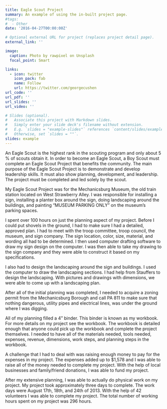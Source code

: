 ```yaml
---
title: Eagle Scout Project
summary: An example of using the in-built project page.
#tags:
#  - Other
date: '2016-04-27T00:00:00Z'

# Optional external URL for project (replaces project detail page).
external_link: ''

image:
  caption: Photo by rawpixel on Unsplash
  focal_point: Smart

links:
  - icon: twitter
    icon_pack: fab
    name: Follow
    url: https://twitter.com/georgecushen
url_code: ''
url_pdf: ''
url_slides: ''
url_video: ''

# Slides (optional).
#   Associate this project with Markdown slides.
#   Simply enter your slide deck's filename without extension.
#   E.g. `slides = "example-slides"` references `content/slides/example-slides.md`.
#   Otherwise, set `slides = ""`.
slides: example
---
```


An Eagle Scout is the highest rank in the scouting program and only about 5 % of scouts obtain it.  In order to become an Eagle Scout, a Boy Scout must complete an Eagle Scout Project that benefits the community.  The main purpose of the Eagle Scout Project is to demonstrate and develop leadership skills.  It must also show planning, development, and leadership.   The project must be completed and led solely by the scout.  

My Eagle Scout Project was for the Mechanicsburg Museum, the old train station located on West Strawberry Alley.  I was responsible for installing a sign, installing a planter box around the sign, doing landscaping around the buildings, and painting “MUSEUM PARKING ONLY” on the museum’s parking spaces. 

I spent over 100 hours on just the planning aspect of my project.  Before I could put shovels in the ground, I had to make sure I had a detailed, approved plan.  I had to meet with the troop committee, troop council, the museum, and sign company.  The sign location, color, size, material, and wording all had to be determined.  I then used computer drafting software to draw my sign design on the computer.  I was then able to take my drawing to the sign company and they were able to construct it based on my specifications.  

I also had to design the landscaping around the sign and buildings.  I used the computer to draw the landscaping sections.  I had help from Stauffers to design the landscaping.  With pictures and drawings with dimensions, we were able to come up with a landscaping plan.

After all of the initial planning was completed, I needed to acquire a zoning permit from the Mechanicsburg Borough and call PA 811 to make sure that nothing dangerous, utility pipes and electrical lines, was under the ground where I was digging.  

All of my planning filled a 4” binder.  This binder is known as my workbook.  For more details on my project see the workbook.  The workbook is detailed enough that anyone could pick up the workbook and complete the project themselves.  I needed to have all of the materials needed, tools needed, expenses, revenue, dimensions, work steps, and planning steps in the workbook.

A challenge that I had to deal with was raising enough money to pay for the expenses in my project.  The expenses added up to $1,578 and I was able to raise all of the money needed to complete my project.  With the help of local businesses and family/friend donations, I was able to fund my project. 

After my extensive planning, I was able to actually do physical work on my project.  My project took approximately three days to complete.  The work days were August 17th, 18th, and 24th of 2013.  With the help of 42 volunteers I was able to complete my project.  The total number of working hours spent on my project was 296 hours.

